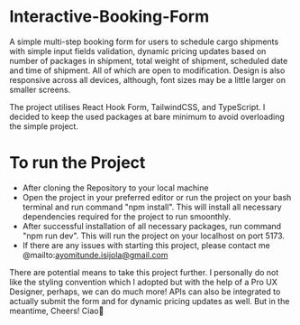 # Interactive-Booking-Form
A simple multi-step booking form for users to schedule cargo shipments with simple input fields validation, dynamic pricing updates based on number of packages in shipment, total weight of shipment, scheduled date and time of shipment. All of which are open to modification. Design is also responsive across all devices, although, font sizes may be a little larger on smaller screens. 

The project utilises React Hook Form, TailwindCSS, and TypeScript. I decided to keep the used packages at bare minimum to avoid overloading the simple project. 

# To run the Project

- After cloning the Repository to your local machine
- Open the project in your preferred editor or run the project on your bash terminal and run command "npm install". This will install all necessary dependencies required for the project to run smoonthly.
- After successful installation of all necessary packages, run command "npm run dev". This will run the project on your localhost on port 5173. 
- If there are any issues with starting this project, please contact me @mailto:ayomitunde.isijola@gmail.com


There are potential means to take this project further. I personally do not like the styling convention which I adopted but with the help of a Pro UX Designer, perhaps, we can do much more! APIs can also be integrated to actually submit the form and for dynamic pricing updates as well. But in the meantime, Cheers! Ciao🤩
